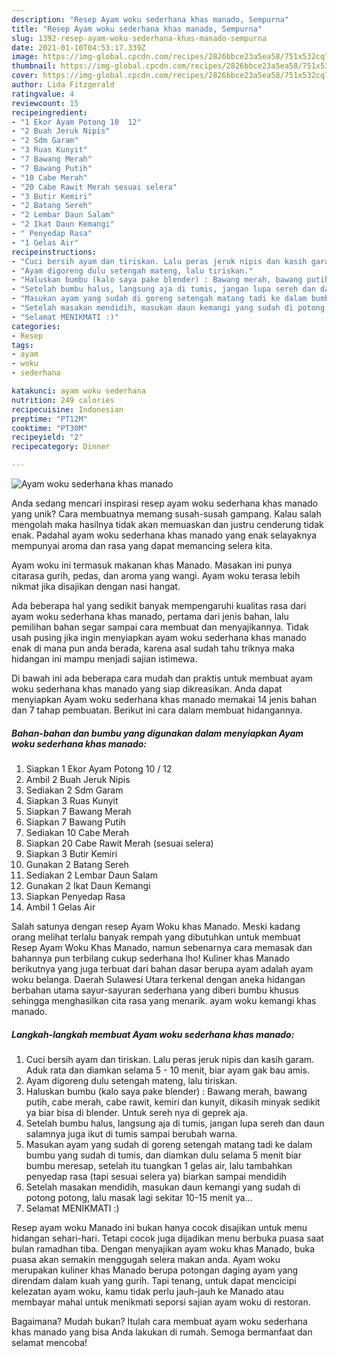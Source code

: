 ```yaml
---
description: "Resep Ayam woku sederhana khas manado, Sempurna"
title: "Resep Ayam woku sederhana khas manado, Sempurna"
slug: 1392-resep-ayam-woku-sederhana-khas-manado-sempurna
date: 2021-01-10T04:53:17.339Z
image: https://img-global.cpcdn.com/recipes/2826bbce23a5ea58/751x532cq70/ayam-woku-sederhana-khas-manado-foto-resep-utama.jpg
thumbnail: https://img-global.cpcdn.com/recipes/2826bbce23a5ea58/751x532cq70/ayam-woku-sederhana-khas-manado-foto-resep-utama.jpg
cover: https://img-global.cpcdn.com/recipes/2826bbce23a5ea58/751x532cq70/ayam-woku-sederhana-khas-manado-foto-resep-utama.jpg
author: Lida Fitzgerald
ratingvalue: 4
reviewcount: 15
recipeingredient:
- "1 Ekor Ayam Potong 10  12"
- "2 Buah Jeruk Nipis"
- "2 Sdm Garam"
- "3 Ruas Kunyit"
- "7 Bawang Merah"
- "7 Bawang Putih"
- "10 Cabe Merah"
- "20 Cabe Rawit Merah sesuai selera"
- "3 Butir Kemiri"
- "2 Batang Sereh"
- "2 Lembar Daun Salam"
- "2 Ikat Daun Kemangi"
- " Penyedap Rasa"
- "1 Gelas Air"
recipeinstructions:
- "Cuci bersih ayam dan tiriskan. Lalu peras jeruk nipis dan kasih garam. Aduk rata dan diamkan selama 5 - 10 menit, biar ayam gak bau amis."
- "Ayam digoreng dulu setengah mateng, lalu tiriskan."
- "Haluskan bumbu (kalo saya pake blender) : Bawang merah, bawang putih, cabe merah, cabe rawit, kemiri dan kunyit, dikasih minyak sedikit ya biar bisa di blender. Untuk sereh nya di geprek aja."
- "Setelah bumbu halus, langsung aja di tumis, jangan lupa sereh dan daun salamnya juga ikut di tumis sampai berubah warna."
- "Masukan ayam yang sudah di goreng setengah matang tadi ke dalam bumbu yang sudah di tumis, dan diamkan dulu selama 5 menit biar bumbu meresap, setelah itu tuangkan 1 gelas air, lalu tambahkan penyedap rasa (tapi sesuai selera ya) biarkan sampai mendidih"
- "Setelah masakan mendidih, masukan daun kemangi yang sudah di potong potong, lalu masak lagi sekitar 10-15 menit ya..."
- "Selamat MENIKMATI :)"
categories:
- Resep
tags:
- ayam
- woku
- sederhana

katakunci: ayam woku sederhana 
nutrition: 249 calories
recipecuisine: Indonesian
preptime: "PT12M"
cooktime: "PT30M"
recipeyield: "2"
recipecategory: Dinner

---
```



![Ayam woku sederhana khas manado](https://img-global.cpcdn.com/recipes/2826bbce23a5ea58/751x532cq70/ayam-woku-sederhana-khas-manado-foto-resep-utama.jpg)

Anda sedang mencari inspirasi resep ayam woku sederhana khas manado yang unik? Cara membuatnya memang susah-susah gampang. Kalau salah mengolah maka hasilnya tidak akan memuaskan dan justru cenderung tidak enak. Padahal ayam woku sederhana khas manado yang enak selayaknya mempunyai aroma dan rasa yang dapat memancing selera kita.

Ayam woku ini termasuk makanan khas Manado. Masakan ini punya citarasa gurih, pedas, dan aroma yang wangi. Ayam woku terasa lebih nikmat jika disajikan dengan nasi hangat.

Ada beberapa hal yang sedikit banyak mempengaruhi kualitas rasa dari ayam woku sederhana khas manado, pertama dari jenis bahan, lalu pemilihan bahan segar sampai cara membuat dan menyajikannya. Tidak usah pusing jika ingin menyiapkan ayam woku sederhana khas manado enak di mana pun anda berada, karena asal sudah tahu triknya maka hidangan ini mampu menjadi sajian istimewa.


Di bawah ini ada beberapa cara mudah dan praktis untuk membuat ayam woku sederhana khas manado yang siap dikreasikan. Anda dapat menyiapkan Ayam woku sederhana khas manado memakai 14 jenis bahan dan 7 tahap pembuatan. Berikut ini cara dalam membuat hidangannya.

<!--inarticleads1-->

##### Bahan-bahan dan bumbu yang digunakan dalam menyiapkan Ayam woku sederhana khas manado:

1. Siapkan 1 Ekor Ayam Potong 10 / 12
1. Ambil 2 Buah Jeruk Nipis
1. Sediakan 2 Sdm Garam
1. Siapkan 3 Ruas Kunyit
1. Siapkan 7 Bawang Merah
1. Siapkan 7 Bawang Putih
1. Sediakan 10 Cabe Merah
1. Siapkan 20 Cabe Rawit Merah (sesuai selera)
1. Siapkan 3 Butir Kemiri
1. Gunakan 2 Batang Sereh
1. Sediakan 2 Lembar Daun Salam
1. Gunakan 2 Ikat Daun Kemangi
1. Siapkan  Penyedap Rasa
1. Ambil 1 Gelas Air


Salah satunya dengan resep Ayam Woku khas Manado. Meski kadang orang melihat terlalu banyak rempah yang dibutuhkan untuk membuat Resep Ayam Woku Khas Manado, namun sebenarnya cara memasak dan bahannya pun terbilang cukup sederhana lho! Kuliner khas Manado berikutnya yang juga terbuat dari bahan dasar berupa ayam adalah ayam woku belanga. Daerah Sulawesi Utara terkenal dengan aneka hidangan berbahan utama sayur-sayuran sederhana yang diberi bumbu khusus sehingga menghasilkan cita rasa yang menarik. ayam woku kemangi khas manado. 

<!--inarticleads2-->

##### Langkah-langkah membuat Ayam woku sederhana khas manado:

1. Cuci bersih ayam dan tiriskan. Lalu peras jeruk nipis dan kasih garam. Aduk rata dan diamkan selama 5 - 10 menit, biar ayam gak bau amis.
1. Ayam digoreng dulu setengah mateng, lalu tiriskan.
1. Haluskan bumbu (kalo saya pake blender) : Bawang merah, bawang putih, cabe merah, cabe rawit, kemiri dan kunyit, dikasih minyak sedikit ya biar bisa di blender. Untuk sereh nya di geprek aja.
1. Setelah bumbu halus, langsung aja di tumis, jangan lupa sereh dan daun salamnya juga ikut di tumis sampai berubah warna.
1. Masukan ayam yang sudah di goreng setengah matang tadi ke dalam bumbu yang sudah di tumis, dan diamkan dulu selama 5 menit biar bumbu meresap, setelah itu tuangkan 1 gelas air, lalu tambahkan penyedap rasa (tapi sesuai selera ya) biarkan sampai mendidih
1. Setelah masakan mendidih, masukan daun kemangi yang sudah di potong potong, lalu masak lagi sekitar 10-15 menit ya...
1. Selamat MENIKMATI :)


Resep ayam woku Manado ini bukan hanya cocok disajikan untuk menu hidangan sehari-hari. Tetapi cocok juga dijadikan menu berbuka puasa saat bulan ramadhan tiba. Dengan menyajikan ayam woku khas Manado, buka puasa akan semakin menggugah selera makan anda. Ayam woku merupakan kuliner khas Manado berupa potongan daging ayam yang direndam dalam kuah yang gurih. Tapi tenang, untuk dapat mencicipi kelezatan ayam woku, kamu tidak perlu jauh-jauh ke Manado atau membayar mahal untuk menikmati seporsi sajian ayam woku di restoran. 

Bagaimana? Mudah bukan? Itulah cara membuat ayam woku sederhana khas manado yang bisa Anda lakukan di rumah. Semoga bermanfaat dan selamat mencoba!
